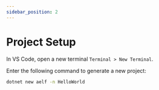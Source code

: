 ```yaml
---
sidebar_position: 2
---
```

# Project Setup

In VS Code, open a new terminal `Terminal > New Terminal`.

Enter the following command to generate a new project:

```bash
dotnet new aelf -n HelloWorld
```
